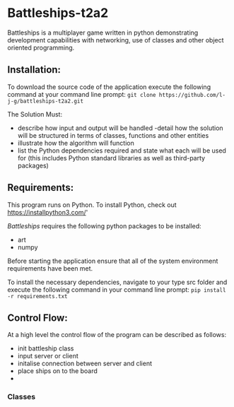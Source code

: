 # Battleships-t2a2

Battleships is a multiplayer game written in python demonstrating development capabilities with networking, use of classes and other object oriented programming.

## Installation: 

To download the source code of the application execute the following command at your command line prompt:
`git clone https://github.com/l-j-g/battleships-t2a2.git`


The Solution Must:
- describe how input and output will be handled
-detail how the solution will be structured in terms of classes, functions and other entities
- illustrate how the algorithm will function
- list the Python dependencies required and state what each will be used for (this includes Python standard libraries as well as third-party packages)

## Requirements:
This program runs on Python. To install Python, check out https://installpython3.com/'

*Battleships* requires the following python packages to be installed:

- art
- numpy

Before starting the application ensure that all of the system environment requirements have been met.

To install the necessary dependencies, navigate to your type src folder and execute the following command in your command line prompt:
`pip install -r requirements.txt`

## Control Flow:

At a high level the control flow of the program can be described as follows: 

- init battleship class 
- input server or client 
- initalise connection between server and client 
- place ships on to the board
-  

### Classes 
